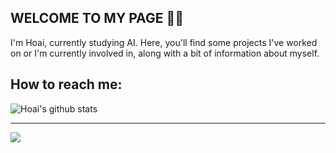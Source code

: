 ## WELCOME TO MY PAGE 👋😊
I'm Hoai, currently studying AI. Here, you'll find some projects I've worked on or I'm currently involved in, along with a bit of information about myself.

## How to reach me: 
![Hoai's github stats](https://github-readme-stats-git-masterrstaa-rickstaa.vercel.app/api?username=huuhoai24&show_icons=true&theme=tokyonight&hide=contribs,prs,issues)





---
[![](https://visitcount.itsvg.in/api?id=Ruby-Hill&label=Profile%20Views&color=2&icon=0&pretty=true)](https://visitcount.itsvg.in)
